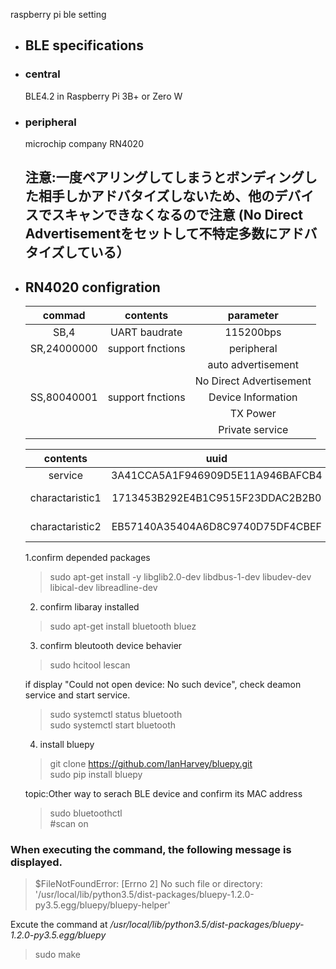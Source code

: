 raspberry pi ble setting

- ## BLE specifications

- ### central
    BLE4.2 in Raspberry Pi 3B+ or Zero W
- ### peripheral
    microchip company RN4020
	## 注意:一度ペアリングしてしまうとボンディングした相手しかアドバタイズしないため、他のデバイスでスキャンできなくなるので注意 (No Direct Advertisementをセットして不特定多数にアドバタイズしている）

- ## RN4020 configration    

	|commad|   contents    |parameter|   
	|:----:|:-------------:|:--:|   
	|SB,4|UART baudrate|115200bps|    
	|SR,24000000|support fnctions|peripheral|
	|||auto advertisement|
	|||No Direct Advertisement|
	|SS,80040001|support fnctions|Device Information|
	|||TX Power|
	|||Private service|


	|   contents    |uuid|property|bits|use|
	|:-------------:|:--:|:-------|:---:|:----:|
	|service        | 3A41CCA5A1F946909D5E11A946BAFCB4 |    |     ||
	|charactaristic1| 1713453B292E4B1C9515F23DDAC2B2B0 |reading |8| operating servo|
	|charactaristic2| EB57140A35404A6D8C9740D75DF4CBEF |writing |8| magnetic sensor|


	1.confirm depended packages 
	
	> sudo apt-get install -y libglib2.0-dev libdbus-1-dev libudev-dev libical-dev libreadline-dev

	2. confirm libaray installed 
	
	> sudo apt-get install bluetooth bluez

	3. confirm bleutooth device behavier    
	
	> sudo hcitool lescan   
	
	if display "Could not open device: No such device",
	check deamon service and start service.
	
	> sudo systemctl status bluetooth  
	> sudo systemctl start bluetooth    

	4. install bluepy
	
	> git clone https://github.com/IanHarvey/bluepy.git   
	> sudo pip install bluepy

	topic:Other way to serach BLE device and confirm its MAC address
	> sudo bluetoothctl   
	> \#scan on

### **When executing the command, the following message is displayed.**
> $FileNotFoundError: [Errno 2] No such file or directory: '/usr/local/lib/python3.5/dist-packages/bluepy-1.2.0-py3.5.egg/bluepy/bluepy-helper'

Excute the command at */usr/local/lib/python3.5/dist-packages/bluepy-1.2.0-py3.5.egg/bluepy*
> sudo make